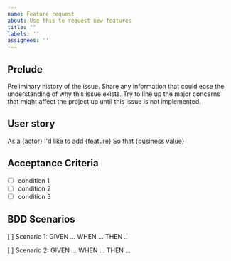 ```yaml
---
name: Feature request
about: Use this to request new features
title: ""
labels: ''
assignees: ''
---
```


## Prelude
Preliminary history of the issue. Share any information that could ease the understanding of why this issue exists. Try to line up the major concerns that might affect the project up until this issue is not implemented.

## User story
As a {actor}
I'd like to add {feature}
So that {business value}

## Acceptance Criteria
- [ ] condition 1
- [ ] condition 2
- [ ] condition 3

## BDD Scenarios
[ ] Scenario 1:
GIVEN ...
WHEN ...
THEN ..

[ ] Scenario 2:
GIVEN ...
WHEN ...
THEN ...
 